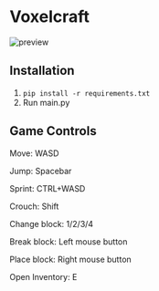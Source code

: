 # Voxelcraft

![preview](https://user-images.githubusercontent.com/69072635/114299789-e1a73a80-9ac5-11eb-8d02-6ca3dc1d2c79.png)

## Installation

1. `pip install -r requirements.txt`
2. Run main.py

## Game Controls

Move: WASD

Jump: Spacebar

Sprint: CTRL+WASD

Crouch: Shift

Change block: 1/2/3/4

Break block: Left mouse button

Place block: Right mouse button

Open Inventory: E
